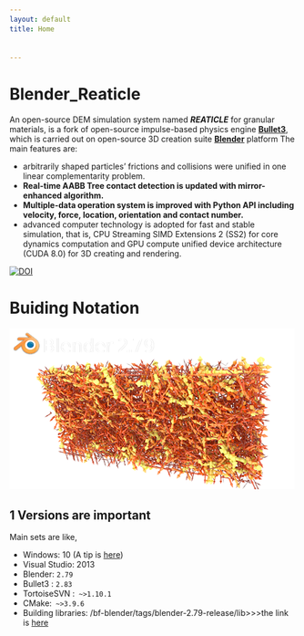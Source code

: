 ```yaml
---
layout: default
title: Home


---
```



#  <i class="iconfont icon-reaticle-logo"></i>  Blender_Reaticle

 An open-source DEM simulation system named ***REATICLE*** for granular materials, is a fork of open-source impulse-based physics engine [**Bullet3**](https://github.com/bulletphysics/bullet3), which is carried out on open-source 3D creation suite [**Blender**](https://github.com/sobotka/blender) platform
  The main features are: 
* arbitrarily shaped particles’ frictions and collisions were unified in one linear complementarity problem. 
* **Real-time AABB Tree contact detection is updated with mirror-enhanced algorithm.** 
* **Multiple-data operation system is improved with Python API including velocity, force, location, orientation and contact number.**
* advanced computer technology is adopted for fast and stable simulation, that is, CPU Streaming SIMD Extensions 2 (SS2) for core dynamics computation and GPU compute unified device architecture (CUDA 8.0) for 3D creating and rendering.

[![DOI](https://zenodo.org/badge/352937464.svg)](https://zenodo.org/badge/latestdoi/352937464)

# Buiding Notation
![Splash](/assets/img/splash.png)

## 1 Versions are important
Main sets are like,
* Windows: 10 (A tip is [here](http://blog.reaticle.com/2020/06/22/system-language.html))
* Visual Studio: 2013
* Blender: ```2.79```
* Bullet3 : ```2.83```
* TortoiseSVN :``` ~>1.10.1```
* CMake:``` ~>3.9.6```
* Building  libraries: /bf-blender/tags/blender-2.79-release/lib>>>the link is [here]( https://svn.blender.org/svnroot/bf-blender/tags/blender-2.79-release/lib/win64_vc14/)



